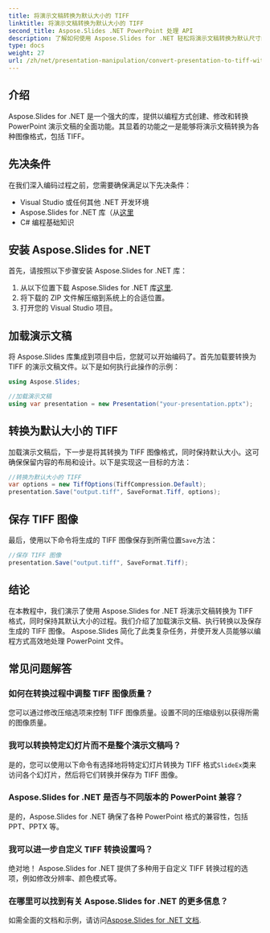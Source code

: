 ```yaml
---
title: 将演示文稿转换为默认大小的 TIFF
linktitle: 将演示文稿转换为默认大小的 TIFF
second_title: Aspose.Slides .NET PowerPoint 处理 API
description: 了解如何使用 Aspose.Slides for .NET 轻松将演示文稿转换为默认尺寸的 TIFF 图像。
type: docs
weight: 27
url: /zh/net/presentation-manipulation/convert-presentation-to-tiff-with-default-size/
---
```


## 介绍

Aspose.Slides for .NET 是一个强大的库，提供以编程方式创建、修改和转换 PowerPoint 演示文稿的全面功能。其显着的功能之一是能够将演示文稿转换为各种图像格式，包括 TIFF。

## 先决条件

在我们深入编码过程之前，您需要确保满足以下先决条件：

- Visual Studio 或任何其他 .NET 开发环境
-  Aspose.Slides for .NET 库（从[这里](https://downloads.aspose.com/slides/net)
- C# 编程基础知识

## 安装 Aspose.Slides for .NET

首先，请按照以下步骤安装 Aspose.Slides for .NET 库：

1. 从以下位置下载 Aspose.Slides for .NET 库[这里](https://downloads.aspose.com/slides/net).
2. 将下载的 ZIP 文件解压缩到系统上的合适位置。
3. 打开您的 Visual Studio 项目。

## 加载演示文稿

将 Aspose.Slides 库集成到项目中后，您就可以开始编码了。首先加载要转换为 TIFF 的演示文稿文件。以下是如何执行此操作的示例：

```csharp
using Aspose.Slides;

//加载演示文稿
using var presentation = new Presentation("your-presentation.pptx");
```

## 转换为默认大小的 TIFF

加载演示文稿后，下一步是将其转换为 TIFF 图像格式，同时保持默认大小。这可确保保留内容的布局和设计。以下是实现这一目标的方法：

```csharp
//转换为默认大小的 TIFF
var options = new TiffOptions(TiffCompression.Default);
presentation.Save("output.tiff", SaveFormat.Tiff, options);
```

## 保存 TIFF 图像

最后，使用以下命令将生成的 TIFF 图像保存到所需位置`Save`方法：

```csharp
//保存 TIFF 图像
presentation.Save("output.tiff", SaveFormat.Tiff);
```

## 结论

在本教程中，我们演示了使用 Aspose.Slides for .NET 将演示文稿转换为 TIFF 格式，同时保持其默认大小的过程。我们介绍了加载演示文稿、执行转换以及保存生成的 TIFF 图像。 Aspose.Slides 简化了此类复杂任务，并使开发人员能够以编程方式高效地处理 PowerPoint 文件。

## 常见问题解答

### 如何在转换过程中调整 TIFF 图像质量？

您可以通过修改压缩选项来控制 TIFF 图像质量。设置不同的压缩级别以获得所需的图像质量。

### 我可以转换特定幻灯片而不是整个演示文稿吗？

是的，您可以使用以下命令有选择地将特定幻灯片转换为 TIFF 格式`SlideEx`类来访问各个幻灯片，然后将它们转换并保存为 TIFF 图像。

### Aspose.Slides for .NET 是否与不同版本的 PowerPoint 兼容？

是的，Aspose.Slides for .NET 确保了各种 PowerPoint 格式的兼容性，包括 PPT、PPTX 等。

### 我可以进一步自定义 TIFF 转换设置吗？

绝对地！ Aspose.Slides for .NET 提供了多种用于自定义 TIFF 转换过程的选项，例如修改分辨率、颜色模式等。

### 在哪里可以找到有关 Aspose.Slides for .NET 的更多信息？

如需全面的文档和示例，请访问[Aspose.Slides for .NET 文档](https://reference.aspose.com/slides/net).